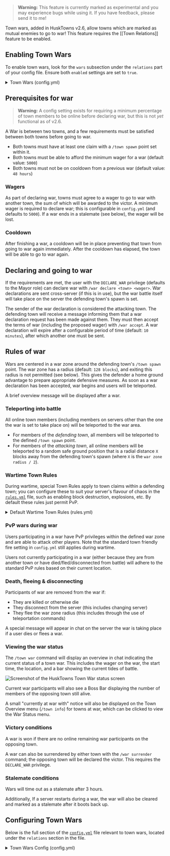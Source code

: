 > **Warning:** This feature is currently marked as experimental and you may experience bugs while using it. If you have feedback, please send it to me!

Town wars, added in HuskTowns v2.6, allow towns which are marked as mutual enemies to go to war! This feature requires the [[Town Relations]] feature to be enabled.

## Enabling Town Wars
To enable town wars, look for the `wars` subsection under the `relations` part of your config file. Ensure both `enabled` settings are set to `true`.

<details>
<summary>Town Wars (config.yml)</summary>

```yaml
relations:
    # Enable town relations (alliances and enemies). Docs: https://william278.net/docs/husktowns/town-relations/
    enabled: true
    wars:
      # Allow mutual enemy towns to agree to go to war. Requires town relations to be enabled. Wars consist of a battle between members, to take place at the spawn of the defending townDocs: https://william278.net/docs/husktowns/town-wars/
      enabled: true
```
</details>

## Prerequisites for war
> **Warning:** A config setting exists for requiring a minimum percentage of town members to be online before declaring war, but this is not *yet* functional as of v2.6.

A War is between two towns, and a few requirements must be satisfied between both towns before going to war.

* Both towns must have at least one claim with a `/town spawn` point set within it.
* Both towns must be able to afford the minimum wager for a war (default value: `5000`)
* Both towns must not be on cooldown from a previous war (default value: `48 hours`)

### Wagers
As part of declaring war, towns must agree to a wager to go to war with another town, the sum of which will be awarded to the victor. A minimum wager is required to declare war; this is configurable in `config.yml` (and defaults to `5000`). If a war ends in a stalemate (see below), the wager will be lost.

### Cooldown
After finishing a war, a cooldown will be in place preventing that town from going to war again immediately. After the cooldown has elapsed, the town will be able to go to war again.

## Declaring and going to war
If the requirements are met, the user with the `DECLARE_WAR` privilege (defaults to the Mayor role) can declare war with `/war declare <town> <wager>`. War declarations are sent cross-server (if this is in use), but the war battle itself will take place on the server the defending town's spawn is set.

The sender of the war declaration is considered the attacking town. The defending town will receive a message informing them that a war declaration request has been made against them. They must then accept the terms of war (including the proposed wager) with `/war accept`. A war declaration will expire after a configurable period of time (default: `10 minutes`), after which another one must be sent.

## Rules of war
Wars are centered in a war zone around the defending town's `/town spawn` point. The war zone has a radius (default: `128 blocks`), and exiting this radius is not permitted (see below). This gives the defender a home ground advantage to prepare appropriate defensive measures. As soon as a war declaration has been accepted, war begins and users will be teleported.

A brief overview message will be displayed after a war.

### Teleporting into battle
All online town members (including members on servers other than the one the war is set to take place on) will be teleported to the war area.

* For members of the *defending town*, all members will be teleported to the defined `/town spawn` point.
* For members of the *attacking town*, all online members will be teleported to a random safe ground position that is a radial distance `X` blocks away from the defending town's spawn (where `X` is the `war zone radius / 2`). 

### Wartime Town Rules
During wartime, special Town Rules apply to town claims within a defending town; you can configure these to suit your server's flavour of chaos in the [`rules.yml`](config-files) file, such as enabling block destruction, explosions, etc. By default these rules just permit PvP.

<details>
<summary>Default Wartime Town Rules (rules.yml)</summary>

```yaml
# Default rules when a town is at war (only used during a town war)
wartime_rules:
  public_interact_access: true
  public_build_access: true
  monster_spawning: true
  pvp: true
  explosion_damage: true
  public_farm_access: true
  mob_griefing: true
  fire_damage: true
  public_container_access: true
```
</details>

### PvP wars during war
Users participating in a war have PvP privileges within the defined war zone and are able to attack other players. Note that the standard town friendly fire setting in `config.yml` still applies during wartime.

Users not currently participating in a war (either because they are from another town or have died/fled/disconnected from battle) will adhere to the standard PvP rules based on their current location.

### Death, fleeing & disconnecting
Participants of war are removed from the war if:

* They are killed or otherwise die
* They disconnect from the server (this includes changing server)
* They flee the war zone radius (this includes through the use of teleportation commands)

A special message will appear in chat on the server the war is taking place if a user dies or flees a war.

### Viewing the war status
The `/town war` command will display an overview in chat indicating the current status of a town war. This includes the wager on the war, the start time, the location, and a bar showing the current tides of battle.

![Screenshot of the HuskTowns Town War status screen](https://github.com/WiIIiam278/HuskTowns/assets/31187453/86a84fcd-6b19-45bc-bd6f-96fc66ed16bb)

Current war participants will also see a Boss Bar displaying the number of members of the opposing town still alive.

A small "currently at war with" notice will also be displayed on the Town Overview menu (`/town info`) for towns at war, which can be clicked to view the War Status menu.

### Victory conditions
A war is won if there are no online remaining war participants on the opposing town.

A war can also be surrendered by either town with the `/war surrender` command; the opposing town will be declared the victor. This requires the `DECLARE_WAR` privilege.

### Stalemate conditions
Wars will time out as a stalemate after 3 hours. 

Additionally, If a server restarts during a war, the war will also be cleared and marked as a stalemate after it boots back up.

## Configuring Town Wars
Below is the full section of the [`config.yml`](config-files) file relevant to town wars, located under the `relations` section in the file.

<details>
<summary>Town Wars Config (config.yml)</summary>

```yaml
wars:
    # Allow mutual enemy towns to agree to go to war. Requires town relations to be enabled. Wars consist of a battle between members, to take place at the spawn of the defending townDocs: https://william278.net/docs/husktowns/town-wars/
    enabled: false
    # The number of hours before a town can be involved with another war after finishing one
    cooldown: 48
    # How long before pending declarations of war expire
    declaration_expiry: 10
    # The minimum wager for a war. This is the amount of money each town must pay to participate in a war. The winner of the war will receive both wagers.
    minimum_wager: 5000.0
    # The color of the boss bar displayed during a war
    boss_bar_color: RED
    # The minimum number of members online in a town for it to be able to participate in a war (%).
    required_online_membership: 50.0
    # The radius around the defending town's spawn, in blocks, where battle can take place. (Min: 16)
    war_zone_radius: 128
```
</details>